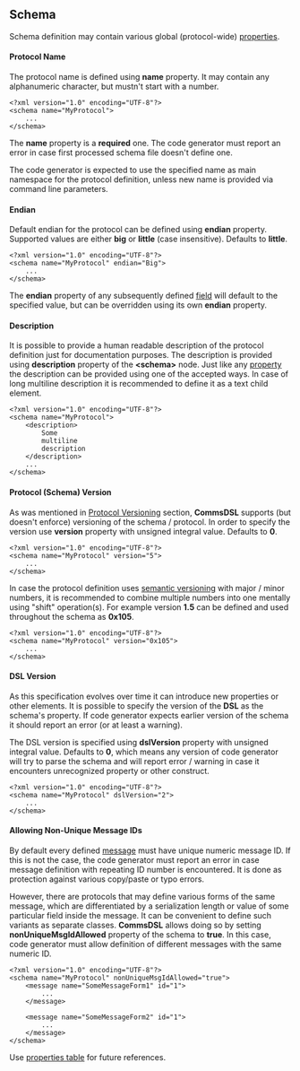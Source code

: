 ## Schema
Schema definition may contain various global (protocol-wide) 
[properties](../intro/properties.md).

#### Protocol Name
The protocol name is defined using **name** property. It may contain any
alphanumeric character, but mustn't start with a number. 
```
<?xml version="1.0" encoding="UTF-8"?>
<schema name="MyProtocol">
    ...
</schema>
```
The **name** property is a **required** one. The code generator must report
an error in case first processed schema file doesn't define one.

The code generator is expected to use the specified name as main namespace
for the protocol definition, unless new name is provided via command line
parameters.

#### Endian
Default endian for the protocol can be defined using **endian** property. Supported
values are either **big** or **little** (case insensitive). Defaults to **little**.
```
<?xml version="1.0" encoding="UTF-8"?>
<schema name="MyProtocol" endian="Big">
    ...
</schema>
```
The **endian** property of any subsequently defined [field](../fields/fields.md) 
will default to the specified value, but can be overridden using
its own **endian** property. 

#### Description
It is possible to provide a human readable description of the protocol definition
just for documentation purposes. The description is provided using **description**
property of the **&lt;schema&gt;** node. Just like any [property](../intro/properties.md)
the description can be provided using one of the accepted ways. In case of
long multiline description it is recommended to define it as a text child element.
```
<?xml version="1.0" encoding="UTF-8"?>
<schema name="MyProtocol">
    <description> 
        Some 
        multiline
        description
    </description>
    ...
</schema>
```

#### Protocol (Schema) Version
As was mentioned in [Protocol Versioning](../intro/protocol_versioning.md) section,
**CommsDSL** supports (but doesn't enforce) versioning of the schema / protocol.
In order to specify the version use **version** property with unsigned integral
value. Defaults to **0**.
```
<?xml version="1.0" encoding="UTF-8"?>
<schema name="MyProtocol" version="5">
    ...
</schema>
```
In case the protocol definition uses [semantic versioning](https://semver.org/) 
with major / minor numbers, it is recommended to combine multiple numbers into one
mentally using "shift" operation(s).
For example version **1.5** can be defined and used throughout the schema as **0x105**.
```
<?xml version="1.0" encoding="UTF-8"?>
<schema name="MyProtocol" version="0x105">
    ...
</schema>
```

#### DSL Version
As this specification evolves over time it can introduce new properties or
other elements. It is possible to specify the version of the **DSL** as the schema's
property. If code generator expects earlier version of the schema it should
report an error (or at least a warning). 

The DSL version is specified using **dslVersion** property with unsigned integral
value. Defaults to **0**, which means any version of code generator will try to
parse the schema and will report error / warning in case it encounters unrecognized
property or other construct.
```
<?xml version="1.0" encoding="UTF-8"?>
<schema name="MyProtocol" dslVersion="2">
    ...
</schema>
```

#### Allowing Non-Unique Message IDs
By default every defined [message](../messages/messages.md) must have unique 
numeric message ID. If this is not the case, the code generator must report an
error in case message definition with repeating ID number is encountered.
It is done as protection against various copy/paste or typo errors. 

However, there are protocols that may define various forms of the same message, 
which are differentiated by a serialization length or value of some particular
field inside the message. It can be convenient to define such variants as separate
classes. **CommsDSL** allows doing so by setting **nonUniqueMsgIdAllowed** property
of the schema to **true**. In this case, code generator must allow definition of
different messages with the same numeric ID.
```
<?xml version="1.0" encoding="UTF-8"?>
<schema name="MyProtocol" nonUniqueMsgIdAllowed="true">
    <message name="SomeMessageForm1" id="1">
        ...
    </message>
    
    <message name="SomeMessageForm2" id="1">
        ...
    </message>    
</schema>
```

Use [properties table](../appendix/schema.md) for future references.
